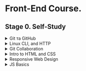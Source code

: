 # Front-End Course. 

## Stage 0. Self-Study

<details><summary>Git та GitHub</summary>
<p>

## Git та GitHub

<details><summary>Homework Screenshots</summary>
<p>


# Homework Screenshots

![gitmain](./task_git_collaboration/git-main.jpg)
![gitremote](./task_git_collaboration/git-remote.jpg)

</p>
</details>

<details><summary>Homework feedback</summary>
<p>

# Homework feedback

1.	Прослухав частину курсу на Coursera. 
2.	Пройшов рівні на learngitbranching.js.org. Скріншоти згнаходяться в розділі GitHub and Collaboration 
3.	Створив README.md
4.	Згадав основи по роботі з Git та GitHub. Матеріал для мене не виявився геть легким. Були труднощі. Подання матеріалу наочне і доступне.
5.	Завдання виконав. Було не легко

</p>
</details>
***************************************************************

</p>
</details>

<details><summary>Linux CLI, and HTTP</summary>
<p>


## Linux CLI, and HTTP

<details><summary>Homework Screenshots</summary>
<p>

# Homework Screenshots

![linquiz1](./task_linux_cli/linux-quiz-1.jpg)
![linquiz2](./task_linux_cli/linux-quiz-2.jpg)
![linquiz3](./task_linux_cli/linux-quiz-3.jpg)
![linquiz3](./task_linux_cli/linux-quiz-4.jpg)

</p>
</details>

<details><summary>Homework feedback</summary>
<p>

# Homework feedback

1.	Просте і зрозуміле пояснення матеріалу. Новий матеріал був починаючи з другого розділу. Я раніше не працював з Linux, але використовував деякі команди в терміналі. В цілому нового було багато.  Якщо буду працювати у галузі веб-розробки, то напевне буду використовувати. 
2.	Стаття потрібна. Розумію. Нового матеріалу також багато. Важко зрозуміти все за один раз.
3.	Як у п.2.

</p>
</details>
***************************************************************

</p>
</details>

<details><summary>Git Collaboration</summary>
<p>

## Git Collaboration

<details><summary>Homework Screenshots</summary>
<p>

# Homework Screenshots

![gitmain](./task_git_collaboration/git-main.jpg)
![gitremote](./task_git_collaboration/git-remote.jpg)

</p>
</details>

<details><summary>Homework feedback</summary>
<p>

# Homework feedback

1.	Дякую організаторам за гарний і ефективний курс по Git Basics. Для мене це не зовсім проста тема. Інформація, що викладена на ресурсі learngitbranching.js.org, добре сприймається. Гарно, просто і зрозуміло. Був новий матеріал по роботі з комітами. Планую використовувати набуті знання для подальшої роботи. 

</p>
</details>
***************************************************************

</p>
</details>

<details><summary>Intro to HTML and CSS</summary>
<p>

## Intro to HTML and CSS

<details><summary>Homework Screenshots</summary>
<p>

# Homework Screenshots

![html](./task_html_css_intro/learn-html.jpg)
![css](./task_html_css_intro/learn-css.jpg)

</p>
</details>

<details><summary>Homework feedback</summary>
<p>

# Homework feedback

1.	Просте і зрозуміле пояснення основ html та css. Для мене найбільш корисною була лекція Conflict Resolution. Здивувало наявність такого інструмента як non-breaking space. Не знав ранніше.
2.	Проходив цей курс раніше (PRO версія). Мені сподобалось. Матеріал викладається для тих, хто починає з нуля. Є можливість зразу практикувати і спостерігати за результатом. 
3.	Теж саме, що п.2 

</p>
</details>
***************************************************************

</p>
</details>

<details><summary>Responsive Web Design</summary>
<p>

## Responsive Web Design

<details><summary>Homework Screenshots</summary>
<p>

# Homework Screenshots

![garten](./task_responsive_web_design/cssgridgarden.jpg)
![frog](./task_responsive_web_design/flexboxfroggy.jpg)

</p>
</details>

<details><summary>Homework feedback</summary>
<p>

# Homework feedback

1.	Цікава стаття. Мав схожу практику на Codecademy. Також на прикладі додатку про погоду. 
2.	Дякую автору. Цікава манера викладання. Заходить легко.
3.	Дуже наочно. Все зрозуміло і навіть цікаво. Проблем не було. 
4.	«Пришло время изучать гриды». Круто! Раніше вивчав тільки основи. Тому був новий матеріал для мене. 
5.	Цікаве викладання матеріалу. Дуже ефективно. Мав проблеми з 26 і 28 завданням. Пішло не зразу.


</p>
</details>
***************************************************************

</p>
</details>

<details><summary>JS Basics</summary>
<p>

## JS Basics

<details><summary>Homework Screenshots</summary>
<p>

# Homework Screenshots

![basicjs](./task_js_basics/basic-javascript.jpg)
![esjs](./task_js_basics/challenges.jpg)
![datajs](./task_js_basics/basic-data-structures.jpg)
![algorithmjs](./task_js_basics/basic-algorithm-scripting.jpg)
![functionaljs](./task_js_basics/functional-programming.jpg)
![challengesjs](./task_js_basics/algorithm-scripting-challenges.jpg)

</p>
</details>

<details><summary>Homework feedback</summary>
<p>

# Homework feedback

1.	1.	Проходив цей курс раніше. Закінчив повністю цього літа курс по JS і отримав сертифікат - https://www.freecodecamp.org/certification/khatsur/javascript-algorithms-and-data-structures.
Загалом все було зрозуміло. Важко було на JavaScript Algorithms and Data Structures Projects


</p>
</details>
***************************************************************

